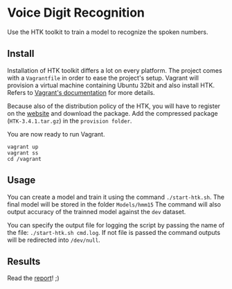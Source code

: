 # Voice Digit Recognition

Use the HTK toolkit to train a model to recognize the spoken numbers.


## Install

Installation of HTK toolkit differs a lot on every platform. The project comes with a `Vagrantfile` in order to ease the project's setup. Vagrant will provision a virtual machine containing Ubuntu 32bit and also install HTK. Refers to [Vagrant's documentation](https://www.vagrantup.com/) for more details.

Because also of the distribution policy of the HTK, you will have to register on the [website](http://htk.eng.cam.ac.uk/) and download the package. Add the compressed package (`HTK-3.4.1.tar.gz`) in the `provision folder`.

You are now ready to run Vagrant.

```
vagrant up
vagrant ss
cd /vagrant
```


## Usage

You can create a model and train it using the command `./start-htk.sh`. The final model will be stored in the folder `Models/hmm15`
The command will also output accuracy of the trainned model against the `dev` dataset.

You can specify the output file for logging the script by passing the name of the file: `./start-htk.sh cmd.log`. If not file is passed the command outputs will be redirected into `/dev/null`.

## Results

Read the [report](REPORT.md)! ;)
